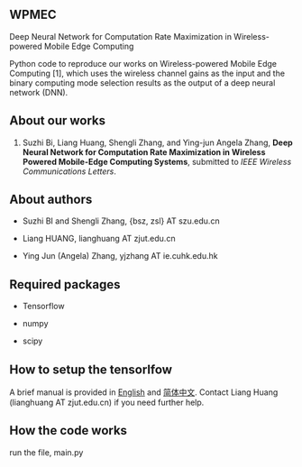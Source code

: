 ## WPMEC

Deep Neural Network for Computation Rate Maximization in Wireless-powered Mobile Edge Computing

Python code to reproduce our works on Wireless-powered Mobile Edge Computing [1], which uses the wireless channel gains as the input and the binary computing mode selection results as the output of a deep neural network (DNN).

## About our works

1. Suzhi Bi, Liang Huang, Shengli Zhang, and Ying-jun Angela Zhang, **Deep Neural Network for Computation Rate Maximization in Wireless Powered Mobile-Edge Computing Systems**, submitted to *IEEE Wireless Communications Letters*.

## About authors

- Suzhi BI and Shengli Zhang, {bsz, zsl} AT szu.edu.cn

- Liang HUANG, lianghuang AT zjut.edu.cn

- Ying Jun (Angela) Zhang, yjzhang AT ie.cuhk.edu.hk

## Required packages

- Tensorflow

- numpy

- scipy

## How to setup the tensorlfow

A brief manual is provided in [English](./installing_tensorflow_eng.md) and [简体中文](./installing_tensorflow_chn.md). Contact Liang Huang (lianghuang AT zjut.edu.cn) if you need further help.

## How the code works

run the file, main.py
